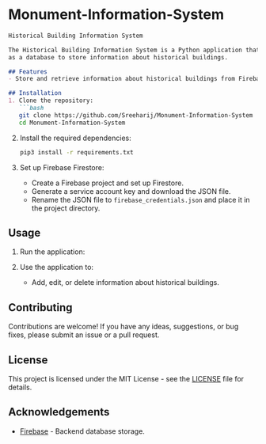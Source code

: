 # Monument-Information-System

```markdown
Historical Building Information System

The Historical Building Information System is a Python application that utilizes Firebase Firestore
as a database to store information about historical buildings.

## Features
- Store and retrieve information about historical buildings from Firebase Firestore.

## Installation
1. Clone the repository:
   ```bash
   git clone https://github.com/Sreeharij/Monument-Information-System
   cd Monument-Information-System
   ```

2. Install the required dependencies:
   ```bash
   pip3 install -r requirements.txt
   ```

3. Set up Firebase Firestore:
   - Create a Firebase project and set up Firestore.
   - Generate a service account key and download the JSON file.
   - Rename the JSON file to `firebase_credentials.json` and place it in the project directory.

## Usage
1. Run the application:
   

2. Use the application to:
   - Add, edit, or delete information about historical buildings.

## Contributing
Contributions are welcome! If you have any ideas, suggestions, or bug fixes, please submit an issue or a pull request.

## License
This project is licensed under the MIT License - see the [LICENSE](LICENSE) file for details.

## Acknowledgements
- [Firebase](https://firebase.google.com/) - Backend database storage.
